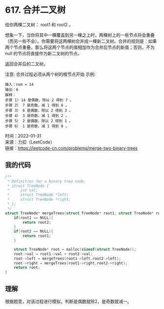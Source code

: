 # 617. 合并二叉树
给你两棵二叉树： root1 和 root2 。

想象一下，当你将其中一棵覆盖到另一棵之上时，两棵树上的一些节点将会重叠（而另一些不会）。你需要将这两棵树合并成一棵新二叉树。合并的规则是：如果两个节点重叠，那么将这两个节点的值相加作为合并后节点的新值；否则，不为 null 的节点将直接作为新二叉树的节点。

返回合并后的二叉树。

注意: 合并过程必须从两个树的根节点开始
示例:

```
输入：num = 14
输出：6
解释：
步骤 1) 14 是偶数，除以 2 得到 7 。
步骤 2） 7 是奇数，减 1 得到 6 。
步骤 3） 6 是偶数，除以 2 得到 3 。
步骤 4） 3 是奇数，减 1 得到 2 。
步骤 5） 2 是偶数，除以 2 得到 1 。
步骤 6） 1 是奇数，减 1 得到 0 。
```
时间：2022-01-31  
来源：力扣（LeetCode）  
链接：https://leetcode-cn.com/problems/merge-two-binary-trees

## 我的代码
```C
/**
 * Definition for a binary tree node.
 * struct TreeNode {
 *     int val;
 *     struct TreeNode *left;
 *     struct TreeNode *right;
 * };
 */
struct TreeNode* mergeTrees(struct TreeNode* root1, struct TreeNode* root2){
    if(root1 == NULL){
        return root2;
    }
    if(root2 == NULL){
        return root1;
    }

    struct TreeNode* root = malloc(sizeof(struct TreeNode));
    root->val = root1->val + root2->val;
    root->left = mergeTrees(root1->left,root2->left);
    root->right = mergeTrees(root1->right,root2->right);
    return root;
}
```

## 理解
根据题意，对该过程进行模拟，判断是偶数就除2，是奇数就减一。
